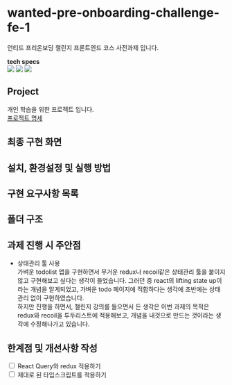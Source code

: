 # wanted-pre-onboarding-challenge-fe-1

언티드 프리온보딩 챌린지 프론트엔드 코스 사전과제 입니다.

<div>
  <p>
    <b>tech specs</b><br/>
    <img src="https://img.shields.io/badge/React-61DAFB?style=flat&logo=React&logoColor=black"/>
    <img src="https://img.shields.io/badge/Typescript-3178C6?style=flat&logo=Typescript&logoColor=white"/>
    <img src="https://img.shields.io/badge/styled components-DB7093?style=flat&logo=styled-components&logoColor=white"/>
  
  </p>
</div>

## Project

개인 학습을 위한 프로젝트 입니다.<br/>
[프로젝트 명세](https://github.com/syoungee/wanted-pre-onboarding-challenge-fe-1-api)

## 최종 구현 화면

## 설치, 환경설정 및 실행 방법

## 구현 요구사항 목록

## 폴더 구조

## 과제 진행 시 주안점

- 상태관리 툴 사용  
  가벼운 todolist 앱을 구현하면서 무거운 redux나 recoil같은 상태관리 툴을 붙이지 않고 구현해보고 싶다는 생각이 들었습니다.
  그러던 중 react의 lifting state up이라는 개념을 알게되었고, 가벼운 todo 페이지에 적합하다는 생각에 초반에는 상태관리 없이 구현하였습니다.  
  하지만 진행을 하면서, 챌린지 강의를 들으면서 든 생각은 이번 과제의 목적은 redux와 recoil을 투두리스트에 적용해보고, 개념을 내것으로 만드는 것이라는 생각에 수정해나가고 있습니다.

## 한계점 및 개선사항 작성

<input type="checkbox"> React Query와 redux 적용하기  
<input type="checkbox"> 제대로 된 타입스크립트를 적용하기

<!-- ## 💡상태관리 툴을 사용하지 않은 이유

가벼운 todolist 앱을 구현하면서 무거운 redux나 recoil같은 상태관리 툴을 붙이지 않고 구현해보고 싶다는 생각이 들었습니다.
그러던 중 react의 lifting state up이라는 개념을 알게되었고, 가벼운 todo 페이지에 적합하다는 생각이 들어 상태관리 없이 구현하였습니다. -->
